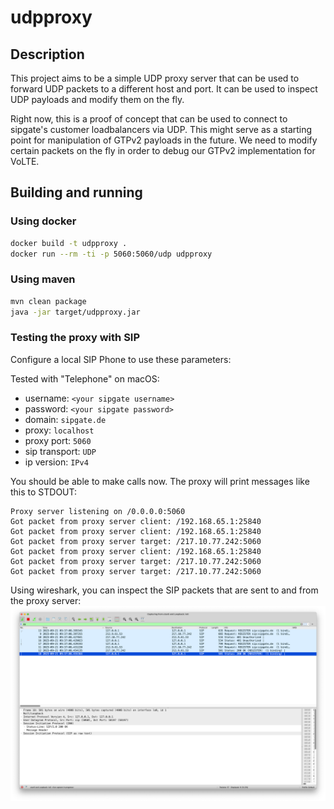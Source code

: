 # udpproxy

## Description

This project aims to be a simple UDP proxy server that can be used to forward UDP packets to a different host and port.
It can be used to inspect UDP payloads and modify them on the fly. 

Right now, this is a proof of concept that can be used to connect to sipgate's customer loadbalancers via UDP.
This might serve as a starting point for manipulation of GTPv2 payloads in the future. We need to modify certain
packets on the fly in order to debug our GTPv2 implementation for VoLTE.

## Building and running

### Using docker 
```bash
docker build -t udpproxy .
docker run --rm -ti -p 5060:5060/udp udpproxy
```
### Using maven
```bash
mvn clean package
java -jar target/udpproxy.jar
```

### Testing the proxy with SIP

Configure a local SIP Phone to use these parameters:

Tested with "Telephone" on macOS:
- username: `<your sipgate username>`
- password: `<your sipgate password>`
- domain: `sipgate.de`
- proxy: `localhost`
- proxy port: `5060`
- sip transport: `UDP`
- ip version: `IPv4`

You should be able to make calls now. The proxy will print messages like this to STDOUT:

```
Proxy server listening on /0.0.0.0:5060
Got packet from proxy server client: /192.168.65.1:25840
Got packet from proxy server client: /192.168.65.1:25840
Got packet from proxy server target: /217.10.77.242:5060
Got packet from proxy server client: /192.168.65.1:25840
Got packet from proxy server target: /217.10.77.242:5060
Got packet from proxy server target: /217.10.77.242:5060
```

Using wireshark, you can inspect the SIP packets that are sent to and from the proxy server:
![WireShark screenshot](wireshark.png)

